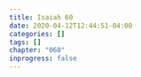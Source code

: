 ```yaml
---
title: Isaiah 60
date: 2020-04-12T12:44:51-04:00
categories: []
tags: []
chapter: "060"
inprogress: false
---
```


